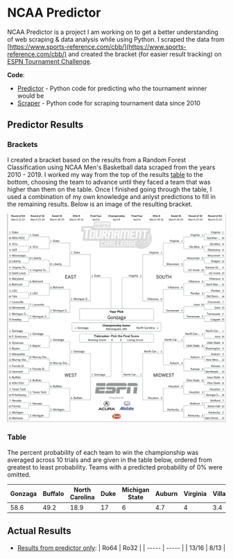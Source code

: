 # NCAA Predictor
NCAA Predictor is a project I am working on to get a better understanding of web scraping & data analysis while using Python.  I scraped the data from [https://www.sports-reference.com/cbb/](https://www.sports-reference.com/cbb/) and created the bracket (for easier result tracking) on [ESPN Tournament Challenge](http://fantasy.espn.com/tournament-challenge-bracket/2019/en/).  

**Code**:
- [Predictor](https://github.com/dwright20/ncaa-predictor/blob/master/PythonFiles/ncaa_predictor.py) - Python code for predicting who the tournament winner would be
- [Scraper](https://github.com/dwright20/ncaa-predictor/blob/master/PythonFiles/ncaa_scraper.py) - Python code for scraping tournament data since 2010
## Predictor Results
### Brackets
I created a bracket based on the results from a Random Forest Classification using NCAA Men's Basketball data scraped from the years 2010 - 2019.  I worked my way from the top of the results [table](https://github.com/dwright20/ncaa-predictor#table) to the bottom, choosing the team to advance until they faced a team that was higher than them on the table.  Once I finished going through the table, I used a combination of my own knowledge and anlyst predictions to fill in the remaining results.  Below is an image of the resulting bracket. 

![Completed Bracket]( https://github.com/dwright20/ncaa-predictor/blob/master/Brackets/generated-and-self-picks.png )
### Table
The percent probability of each team to win the championship was averaged across 10 trials and are given in the table below, ordered from greatest to least probability.  Teams with a predicted probability of 0% were omitted. 

| Gonzaga | Buffalo | North Carolina | Duke | Michigan State | Auburn | Virginia | Villanova | Prairie View | Murray State | Belmont | Liberty | Houston | VCU | Georgia State | Kansas | Tennesssee | Mississippi |
|  ----- |   ----- |  ----- |  ----- |  ----- |  ----- |  ----- |  ----- |  ----- |  ----- |  ----- |  ----- |  ----- |  ----- |  ----- |  ----- |  ----- |  ----- |
| 58.6 | 49.2 | 18.9 | 17 | 6 | 4.7 | 4 | 3.4 | < 1 | < 1 | < 1 | < 1 | < 1 | < 1 | < 1 | < 1 | < 1 | < 1 |

## Actual Results
- [Results from predictor only](https://github.com/dwright20/ncaa-predictor/blob/master/Brackets/generated-picks-ro16.png):
| Ro64 | Ro32 |
| ----- | ----- |
| 13/16 | 8/13 |

